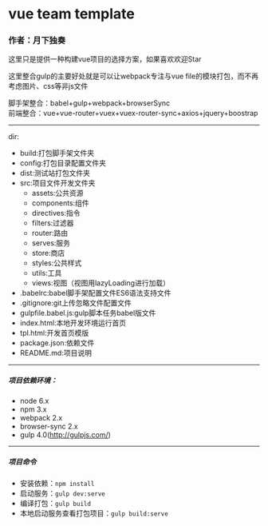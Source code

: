 # vue team template  
### 作者：月下独奏  

这里只是提供一种构建vue项目的选择方案，如果喜欢欢迎Star  

这里整合gulp的主要好处就是可以让webpack专注与vue file的模块打包，而不再考虑图片、css等非js文件  

脚手架整合：babel+gulp+webpack+browserSync  
前端整合：vue+vue-router+vuex+vuex-router-sync+axios+jquery+boostrap  

---------------------
dir:  
- build:打包脚手架文件夹
- config:打包目录配置文件夹
- dist:测试站打包文件夹
- src:项目文件开发文件夹
    - assets:公共资源
    - components:组件
    - directives:指令
    - filters:过滤器
    - router:路由
    - serves:服务
    - store:商店
    - styles:公共样式
    - utils:工具
    - views:视图（视图用lazyLoading进行加载）
- .babelrc:babel脚手架配置文件ES6语法支持文件
- .gitignore:git上传忽略文件配置文件
- gulpfile.babel.js:gulp脚本任务babel版文件
- index.html:本地开发环境运行首页
- tpl.html:开发首页模版
- package.json:依赖文件
- README.md:项目说明

----------------------------
##### 项目依赖环境：
- node 6.x
- npm 3.x
- webpack 2.x
- browser-sync 2.x
- gulp 4.0(http://gulpjs.com/)
------------------------------
##### 项目命令
- 安装依赖：`npm install`
- 启动服务：`gulp dev:serve`
- 编译打包：`gulp build`
- 本地启动服务查看打包项目：`gulp build:serve`